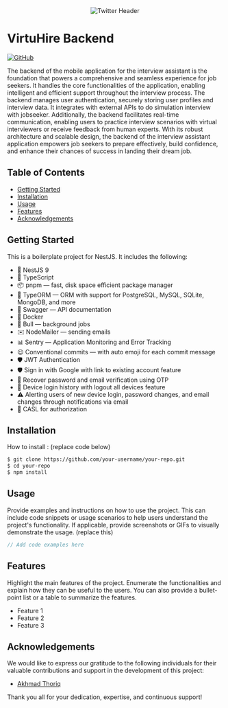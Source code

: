 <div align="center">
  <img src="https://i.ibb.co/4gwmyqT/Twitter-header-4.png" alt="Twitter Header">
</div>

# VirtuHire Backend

[![GitHub](https://img.shields.io/badge/GitHub-View_on_GitHub-lightgrey.svg)](https://github.com/magma-bangkit/VirtuHire-MainBackend)

The backend of the mobile application for the interview assistant is the foundation that powers a comprehensive and seamless experience for job seekers. It handles the core functionalities of the application, enabling intelligent and efficient support throughout the interview process. The backend manages user authentication, securely storing user profiles and interview data. It integrates with external APIs to do simulation interview with jobseeker. Additionally, the backend facilitates real-time communication, enabling users to practice interview scenarios with virtual interviewers or receive feedback from human experts. With its robust architecture and scalable design, the backend of the interview assistant application empowers job seekers to prepare effectively, build confidence, and enhance their chances of success in landing their dream job.

## Table of Contents

- [Getting Started](#getting-started)
- [Installation](#installation)
- [Usage](#usage)
- [Features](#features)
- [Acknowledgements](#acknowledgements)

## Getting Started
This is a boilerplate project for NestJS. It includes the following:

- 🚀 NestJS 9
- 📖 TypeScript
- 📦 pnpm — fast, disk space efficient package manager
- 📕 TypeORM — ORM with support for PostgreSQL, MySQL, SQLite, MongoDB, and more
- 📃 Swagger — API documentation
- 🚢 Docker
- 🐂 Bull — background jobs
- ✉️ NodeMailer — sending emails
- 📊 Sentry — Application Monitoring and Error Tracking
- 😉 Conventional commits — with auto emoji for each commit message
- 🛡️ JWT Authentication
- 🛡️ Sign in with Google with link to existing account feature
- 🔐 Recover password and email verification using OTP
- 📱 Device login history with logout all devices feature
- ⚠️ Alerting users of new device login, password changes, and email changes through notifications via email
- 💂 CASL for authorization

## Installation

How to install : (replace code below)

```bash
$ git clone https://github.com/your-username/your-repo.git
$ cd your-repo
$ npm install
```

## Usage

Provide examples and instructions on how to use the project. This can include code snippets or usage scenarios to help users understand the project's functionality. If applicable, provide screenshots or GIFs to visually demonstrate the usage. (replace this)

```javascript
// Add code examples here
```

## Features

Highlight the main features of the project. Enumerate the functionalities and explain how they can be useful to the users. You can also provide a bullet-point list or a table to summarize the features.

- Feature 1
- Feature 2
- Feature 3

## Acknowledgements

We would like to express our gratitude to the following individuals for their valuable contributions and support in the development of this project:

- [Akhmad Thoriq](https://github.com/itstor)

Thank you all for your dedication, expertise, and continuous support!
